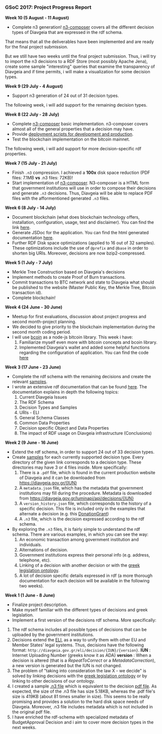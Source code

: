 ### GSoC 2017:  Project Progress Report

**Week 10 (5 August - 11 August)**
- Complete n3 generation! [n3-composer](https://github.com/eellak/gsoc17-diavgeia/tree/master/n3-composer) covers all the different decision types of Diavgeia that are expressed in the rdf schema.

That means that all the deliverables have been implemented and are ready for the final project submission.

But we still have two weeks until the final project submission. Thus, i will try to import the n3 decisions to a RDF Store (most possibly Apache Jena), create some sample "interesting" queries that examine the transparency of Diavgeia and if time permits, i will make a visualization for some decision types.

**Week 9 (29 July - 4 August)**
- Support n3 generation of 24 out of 31 decision types.

The following week, i will add support for the remaining decision types.

**Week 8 (22 July - 28 July)**
- Complete [n3-composer](https://github.com/eellak/gsoc17-diavgeia/tree/master/n3-composer) basic implementation. n3-composer covers almost all of the general properties that a decision may have.
- Provide [deployment scripts for development and production](https://github.com/eellak/gsoc17-diavgeia/blob/master/n3-composer/README.md).
- Test the blockchain implementation on the bitcoin mainnet.

The following week, i will add support for more decision-specific rdf properties.

**Week 7 (15 July - 21 July)**

- Finish `.n3` compression. I achieved a **100x** disk space reduction (PDF files: 7.1MB **vs** .n3 files: 72KB)!
- Start implementation of [n3-composer](https://github.com/eellak/gsoc17-diavgeia/tree/master/n3-composer). N3-composer is a HTML form that government institutions will use in order to compose their decisions and generate `.n3` decisions. Thus, Diavgeia will be able to replace PDF files with the afformentioned generated `.n3` files.

**Week 6 (8 July - 14 July)**

- Document blockchain (what does blockchain technology offers, installation, configuration, usage, test and disclaimer). You can find the link [here](https://github.com/eellak/gsoc17-diavgeia/blob/master/bitcoin/README.md).
- Generate JSDoc for the application. You can find the html generated documentation [here](https://github.com/eellak/gsoc17-diavgeia/tree/master/bitcoin/jsdoc).
- Further RDF Disk space optimizations (applied to 16 out of 32 samples). These optimizations include the use of `@prefix` and `@base` in order to shorten big URIs. Moreover, decisions are now bzip2-compressed.

**Week 5 (1 July - 7 July)**

- Merkle Tree Construction based on Diavgeia's decisions
- Implement methods to create Proof of Burn transactions.
- Commit transactions to BTC network and state to Diavgeia what should be published to the website (Master Public Key, the Merkle Tree, Bitcoin transaction id).
- Complete blockchain!

**Week 4 (24 June - 30 June)**

- Meetup for first evaluations, discussion about project progress and second month-project planning.
- We decided to give priority to the blockchain implementation during the second month coding period.
- I will use [bcoin](http://bcoin.io/) as a node-js bitcoin library. This week i have:
  1. Familiarize myself even more with bitcoin concepts and bcoin library.
  2. Implemented Diavgeia's wallet and added some helpful functions regarding the configuration of application. You can find the code [here](https://github.com/eellak/gsoc17-diavgeia/tree/master/bitcoin)

**Week 3 (17 June - 23 June)**

- Complete the rdf schema with the remaining decisions and create the relevant [samples](https://github.com/eellak/gsoc17-diavgeia/tree/master/rdf/samples).
- I wrote an extensive rdf documentation that can be found [here](https://github.com/eellak/gsoc17-diavgeia/blob/master/rdf/README.md). The documentation explains in depth the following topics:
  1. Current Diavgeia Issues
  2. The RDF Schema
  3. Decision Types and Samples
  4. URIs - ELI
  5. General Schema Classes
  6. Common Data Properties
  7. Decision specific Object and Data Properties
  8. The impact of RDF usage on Diavgeia infrastructure (Conclusions)

**Week 2 (9 June - 16 June)**

- Extend the rdf schema, in order to support 24 out of 33 decision types.
- Create [samples](https://github.com/eellak/gsoc17-diavgeia/tree/master/rdf/samples) for each currently supported decision type. Every directory of the given link corresponds to a decision type. These directories may have 3 or 4 files inside. More specifically:
  1. There is a `.pdf` file, which is found in the current production website of Diavgeia and it can be downloaded from https://diavgeia.gov.gr/{IUN}
  2. A `metadata.json` file, which has the metadata that government institutions may fill during the procedure. Metadata is downloaded from https://diavgeia.gov.gr/luminapi/api/decisions/{IUN}
  3. Α `version_history.json` file, which corresponds to the history of a specific decision. This file is included only in the examples that alternate a decision (e.g. this [DonationGrant](https://github.com/eellak/gsoc17-diavgeia/blob/master/rdf/samples/DonationGrant/version_history.json))
  4. A `.n3` file, which is the decision expressed according to the rdf schema.
- By exploring the `.n3` files, it is fairly simple to understand the rdf schema. There are various examples, in which you can see the way:
  1. An economic transaction among government institution and individuals.
  2. Alternations of decision.
  3. Government institutions express their personal info (e.g. address, telephone, etc).
  4. Linking of a decision with another decision or with the [greek legislation ontology](http://legislation.di.uoa.gr/).
  5. A lot of decision specific details expressed in rdf (a more thorough documentation for each decision will be available in the following two weeks).

**Week 1 (1 June - 8 June)**

- Finalize project description.
- Make myself familiar with the different types of decisions and greek legislation.
- Implement a first version of the decisions rdf schema. More specifically:
1. The rdf schema includes all possible types of decisions that can be uploaded by the government institutions.
2. Decisions extend the [ELI](http://www.eli.fr/en/), as a way to unify them with other EU and Member States' legal systems. Thus, decisions have the following format:
`http://diavgeia.gov.gr/eli/decision/{IUN}/{version}`.
**IUN** :  Internet Uploading Number (greeks know it as ADA)
**version** : When a decision is altered (that is a *RepeatToCorrect* or a *MetadataCorrection*), a new version is generated but the IUN is not changed.
3. The problem of "taking into consideration the law X - we decide" is solved by linking decisions with the [greek legislation ontology](http://legislation.di.uoa.gr/) or by linking to other decisions of our ontology.
4. I created a sample [.n3 file](https://github.com/eellak/gsoc17-diavgeia/blob/master/rdf/samples/6%CE%96%CE%9E74653%CE%A0%CE%A9-7%CE%9AM.n3) which is equivalent to the decision [pdf file](https://github.com/eellak/gsoc17-diavgeia/blob/master/rdf/samples/6%CE%96%CE%9E74653%CE%A0%CE%A9-7%CE%9A%CE%9C.pdf). As expected, the size of the .n3 file has size 5.18KB, whereas the .pdf file's size is 419KB (about 81 times smaller in size). This seems to be really promising and provides a solution to the hard disk space needs of Diavgeia. Moreover, .n3 file includes metadata which is not included in the original pdf file.
5. I have enriched the rdf-schema with specialized metadata of BudgetApproval Decision and i aim to cover more decision types in the next weeks.